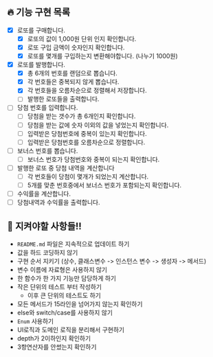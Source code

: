 ## 🔥 기능 구현 목록
- [X] 로또를 구매합니다.
    - [X] 로또의 값이 1,000원 단위 인지 확인합니다.
    - [X] 로또 구입 금액이 숫자인지 확인합니다.
    - [X] 로또를 몇개를 구입하는지 변환해야합니다. (나누기 1000원)
- [X] 로또를 발행합니다.
    - [X] 총 6개의 번호를 랜덤으로 뽑습니다.
    - [X] 각 번호들은 중복되지 않게 뽑습니다.
    - [X] 각 번호들을 오름차순으로 정렬해서 저장합니다.
    - [ ] 발행한 로또들을 출력합니다.
- [ ] 당첨 번호를 입력합니다.
    - [ ] 당첨을 받는 갯수가 총 6개인지 확인합니다.
    - [ ] 당첨을 받는 값에 숫자 이외의 값을 넣었는지 확인합니다.
    - [ ] 입력받은 당첨번호에 중복이 있는지 확인합니다.
    - [ ] 입력받은 당첨번호를 오름차순으로 정렬합니다.
- [ ] 보너스 번호를 뽑습니다.
    - [ ] 보너스 번호가 당첨번호와 중복이 되는지 확인합니다.
- [ ] 발행한 로또 중 당첨 내역을 계산합니다
    - [ ] 각 번호들이 당첨이 몇개가 되었는지 계산합니다.
    - [ ] 5개를 맞춘 번호중에서 보너스 번호가 포함되는지 확인합니다.
- [ ] 수익률을 계산합니다.
- [ ] 당첨내역과 수익률을 출력합니다.

## 👀 지켜야할 사항들!!
- `README.md` 파일은 지속적으로 업데이트 하기
- 값을 하드 코딩하지 않기
- 구현 순서 지키기 (상수, 클래스변수 -> 인스턴스 변수 -> 생성자 -> 메서드)
- 변수 이름에 자료형은 사용하지 않기
- 한 함수가 한 가지 기능만 담당하게 하기
- 작은 단위의 테스트 부터 작성하기
  - 이후 큰 단위의 테스트도 하기
- 모든 메서드가 15라인을 넘어가지 않는지 확인하기
- else와 switch/case를 사용하지 않기
- `Enum` 사용하기
- UI로직과 도메인 로직을 분리해서 구현하기
- depth가 2이하인지 확인하기
- 3항연산자를 안썼는지 확인하기 